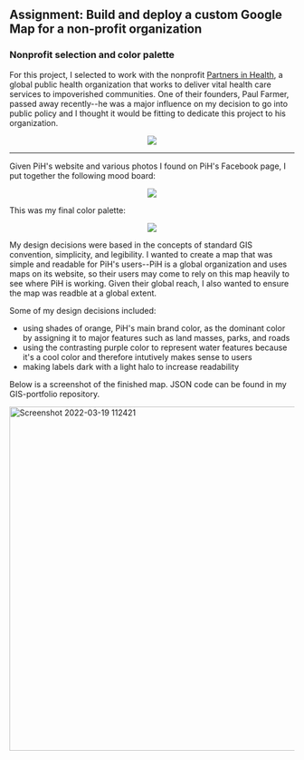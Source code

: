 ## Assignment: Build and deploy a custom Google Map for a non-profit organization

### Nonprofit selection and color palette
For this project, I selected to work with the nonprofit [Partners in Health](https://www.pih.org/), a global public health organization that works to deliver vital health care services to impoverished communities. One of their founders, Paul Farmer, passed away recently--he was a major influence on my decision to go into public policy and I thought it would be fitting to dedicate this project to his organization.

<p align="center">
  <img 
    src="https://user-images.githubusercontent.com/81482638/159127896-67dccc27-4579-4f06-99ca-b3ceeb3ab4e3.jpg"
  >
</p>

***

Given PiH's website and various photos I found on PiH's Facebook page, I put together the following mood board:

<p align="center">
   <img
     src="https://user-images.githubusercontent.com/81482638/159128940-284768eb-d962-46ba-8629-3ee3e6848e66.png"
   >
</p>

This was my final color palette:

<p align="center">
  <img
    src="https://user-images.githubusercontent.com/81482638/159128668-3384c3a3-5732-467c-99ff-0d43203ab97f.png"
  >
</p>

My design decisions were based in the concepts of standard GIS convention, simplicity, and legibility. I wanted to create a map that was simple and readable for PiH's users--PiH is a global organization and uses maps on its website, so their users may come to rely on this map heavily to see where PiH is working. Given their global reach, I also wanted to ensure the map was readble at a global extent. 

Some of my design decisions included:
+ using shades of orange, PiH's main brand color, as the dominant color by assigning it to major features such as land masses, parks, and roads
+ using the contrasting purple color to represent water features because it's a cool color and therefore intutively makes sense to users
+ making labels dark with a light halo to increase readability

Below is a screenshot of the finished map. JSON code can be found in my GIS-portfolio repository.

<img width="607" alt="Screenshot 2022-03-19 112421" src="https://user-images.githubusercontent.com/81482638/159127931-8c6ea8c4-8066-46b4-8fd8-007a44416e91.png">
